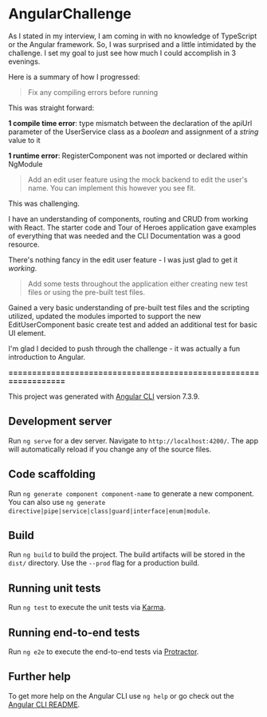 # AngularChallenge

As I stated in my interview, I am coming in with no knowledge of TypeScript or the Angular framework. So, I was surprised and a little intimidated by the challenge. I set my goal to just see how much I could accomplish in 3 evenings.

Here is a summary of how I progressed:

> Fix any compiling errors before running

This was straight forward:

**1 compile time error**: type mismatch between the declaration of the apiUrl parameter of the UserService class as a _boolean_ and assignment of a _string_ value to it

**1 runtime error**: RegisterComponent was not imported or declared within NgModule

> Add an edit user feature using the mock backend to edit the user's name. You can implement this however you see fit.

This was challenging.

I have an understanding of components, routing and CRUD from working with React. The starter code and Tour of Heroes application gave examples of everything that was needed and the CLI Documentation was a good resource.

There's nothing fancy in the edit user feature - I was just glad to get it _working_.

> Add some tests throughout the application either creating new test files or using the pre-built test files.

Gained a very basic understanding of pre-built test files and the scripting utilized, updated the modules imported to support the new EditUserComponent basic create test and added an additional test for basic UI element.

I'm glad I decided to push through the challenge - it was actually a fun introduction to Angular.

**=================================================================**

This project was generated with [Angular CLI](https://github.com/angular/angular-cli) version 7.3.9.

## Development server

Run `ng serve` for a dev server. Navigate to `http://localhost:4200/`. The app will automatically reload if you change any of the source files.

## Code scaffolding

Run `ng generate component component-name` to generate a new component. You can also use `ng generate directive|pipe|service|class|guard|interface|enum|module`.

## Build

Run `ng build` to build the project. The build artifacts will be stored in the `dist/` directory. Use the `--prod` flag for a production build.

## Running unit tests

Run `ng test` to execute the unit tests via [Karma](https://karma-runner.github.io).

## Running end-to-end tests

Run `ng e2e` to execute the end-to-end tests via [Protractor](http://www.protractortest.org/).

## Further help

To get more help on the Angular CLI use `ng help` or go check out the [Angular CLI README](https://github.com/angular/angular-cli/blob/master/README.md).
